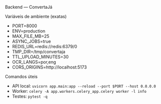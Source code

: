 Backend — ConvertaJá

Variáveis de ambiente (exatas)
- PORT=8000
- ENV=production
- MAX_FILE_MB=25
- ASYNC_JOBS=true
- REDIS_URL=redis://redis:6379/0
- TMP_DIR=/tmp/convertaja
- TTL_UPLOAD_MINUTES=30
- OCR_LANGS=por,eng
- CORS_ORIGINS=http://localhost:5173

Comandos úteis
- API local: `uvicorn app.main:app --reload --port $PORT --host 0.0.0.0`
- Worker: `celery -A app.workers.celery_app.celery worker -l info`
- Testes: `pytest -q`

